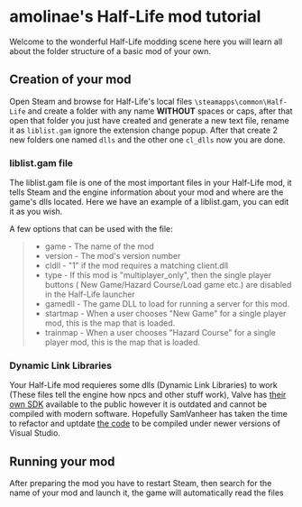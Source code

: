 # amolinae's Half-Life mod tutorial
Welcome to the wonderful Half-Life modding scene here you will learn all about the folder structure of a basic mod of your own.

## Creation of your mod
Open Steam and browse for Half-Life's local files ``\steamapps\common\Half-Life`` and create a folder with any name **WITHOUT** spaces or caps, after that open that folder you just have created and generate a new text file, rename it as ``liblist.gam`` ignore the extension change popup. After that create 2 new folders one named ``dlls`` and the other one ``cl_dlls`` now you are done.

### liblist.gam file
The liblist.gam file is one of the most important files in your Half-Life mod, it tells Steam and the engine information about your mod and where are the game's dlls located. Here we have an example of a liblist.gam, you can edit it as you wish.

A few options that can be used with the file:
>- game - The name of the mod
>- version - The mod's version number
>- cldll - "1" if the mod requires a matching client.dll
>- type - If this mod is "multiplayer_only", then the single player buttons ( New Game/Hazard Course/Load game etc.) are disabled in the Half-Life launcher
>- gamedll - The game DLL to load for running a server for this mod.
>- startmap - When a user chooses "New Game" for a single player mod, this is the map that is loaded.
>- trainmap - When a user chooses "Hazard Course" for a single player mod, this is the map that is loaded.

### Dynamic Link Libraries
Your Half-Life mod requieres some dlls (Dynamic Link Libraries) to work (These files tell the engine how npcs and other stuff work), Valve has [their own SDK](https://github.com/ValveSoftware/halflife) available to the public however it is outdated and cannot be compiled with modern software. Hopefully SamVanheer has taken the time to refactor and uptdate [the code](https://github.com/SamVanheer/halflife-updated) to be compiled under newer versions of Visual Studio.

## Running your mod
After preparing the mod you have to restart Steam, then search for the name of your mod and launch it, the game will automatically read the files 